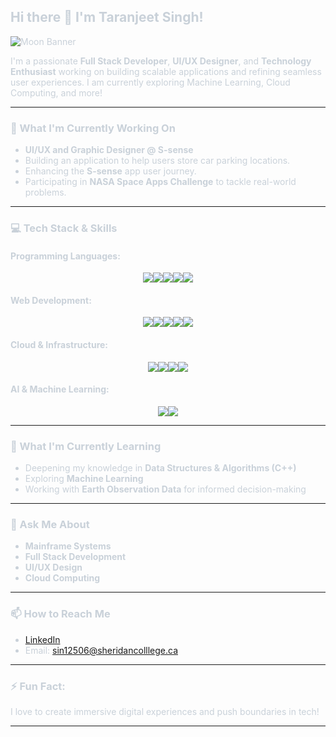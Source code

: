 ## Hi there 👋 I'm Taranjeet Singh!

<!-- Banner -->
![Moon Banner](https://images.unsplash.com/photo-1515311320503-6e3d309537b4?w=900&auto=format&fit=crop&q=60&ixlib=rb-4.0.3&ixid=M3wxMjA3fDB8MHxzZWFyY2h8MTF8fG1vb258ZW58MHx8MHx8fDA%3D)

I'm a passionate **Full Stack Developer**, **UI/UX Designer**, and **Technology Enthusiast** working on building scalable applications and refining seamless user experiences. I am currently exploring Machine Learning, Cloud Computing, and more!

---

### 🔭 What I'm Currently Working On
- **UI/UX and Graphic Designer @ S-sense** 
- Building an application to help users store car parking locations.
- Enhancing the **S-sense** app user journey.
- Participating in **NASA Space Apps Challenge** to tackle real-world problems.

---

### 💻 Tech Stack & Skills

#### Programming Languages:
<div style="display: flex; justify-content: center; flex-wrap: wrap;">
    <img src="https://img.shields.io/badge/Python-%2314354C.svg?style=for-the-badge&logo=python&logoColor=white"/>
    <img src="https://img.shields.io/badge/C%2B%2B-%2300599C.svg?style=for-the-badge&logo=c%2B%2B&logoColor=white"/>
    <img src="https://img.shields.io/badge/JavaScript-%23F7DF1E.svg?style=for-the-badge&logo=javascript&logoColor=black"/>
    <img src="https://img.shields.io/badge/Java-%23ED8B00.svg?style=for-the-badge&logo=java&logoColor=white"/>
    <img src="https://img.shields.io/badge/PHP-%23777BB4.svg?style=for-the-badge&logo=php&logoColor=white"/>
</div>

#### Web Development:
<div style="display: flex; justify-content: center; flex-wrap: wrap;">
    <img src="https://img.shields.io/badge/HTML5-%23E34F26.svg?style=for-the-badge&logo=html5&logoColor=white"/>
    <img src="https://img.shields.io/badge/CSS3-%231572B6.svg?style=for-the-badge&logo=css3&logoColor=white"/>
    <img src="https://img.shields.io/badge/Angular-%23DD0031.svg?style=for-the-badge&logo=angular&logoColor=white"/>
    <img src="https://img.shields.io/badge/React-%2320232a.svg?style=for-the-badge&logo=react&logoColor=%2361DAFB"/>
    <img src="https://img.shields.io/badge/Node.js-%23339933.svg?style=for-the-badge&logo=nodedotjs&logoColor=white"/>
</div>

#### Cloud & Infrastructure:
<div style="display: flex; justify-content: center; flex-wrap: wrap;">
    <img src="https://img.shields.io/badge/AWS-%23FF9900.svg?style=for-the-badge&logo=amazon-aws&logoColor=white"/>
    <img src="https://img.shields.io/badge/Google%20Cloud-%234285F4.svg?style=for-the-badge&logo=google-cloud&logoColor=white"/>
    <img src="https://img.shields.io/badge/Microsoft%20Azure-0089D6.svg?style=for-the-badge&logo=microsoft-azure&logoColor=white"/>
    <img src="https://img.shields.io/badge/Firebase-%23039BE5.svg?style=for-the-badge&logo=firebase&logoColor=white"/>
</div>

#### AI & Machine Learning:
<div style="display: flex; justify-content: center; flex-wrap: wrap;">
    <img src="https://img.shields.io/badge/Machine%20Learning-%232C2D72.svg?style=for-the-badge"/>
    <img src="https://img.shields.io/badge/Artificial%20Intelligence-%230077B5.svg?style=for-the-badge"/>
</div>

---

### 🌱 What I'm Currently Learning
- Deepening my knowledge in **Data Structures & Algorithms (C++)**
- Exploring **Machine Learning**
- Working with **Earth Observation Data** for informed decision-making

---

### 💬 Ask Me About
- **Mainframe Systems**
- **Full Stack Development**
- **UI/UX Design**
- **Cloud Computing**

---

### 📫 How to Reach Me
- [LinkedIn](https://www.linkedin.com/in/taranjeetsinghtechexpert)
- Email: sin12506@sheridancolllege.ca

---

### ⚡ Fun Fact:
I love to create immersive digital experiences and push boundaries in tech!

---

<!-- Styling -->
<style>
  body {
    background-image: url('https://images.unsplash.com/photo-1515311320503-6e3d309537b4?w=900&auto=format&fit=crop&q=60&ixlib=rb-4.0.3&ixid=M3wxMjA3fDB8MHxzZWFyY2h8MTF8fG1vb258ZW58MHx8MHx8fDA%3D');
    background-size: cover;
    color: #c9d1d9; /* Adjusted text color for better readability */
  }
</style>
